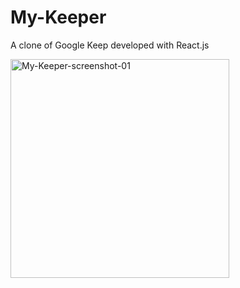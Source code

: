 # My-Keeper
A clone of Google Keep developed with React.js

<img src="Screnshot-01.png" alt="My-Keeper-screenshot-01" width="350" />
